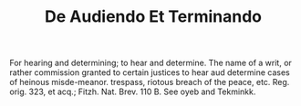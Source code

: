 ---
title: De Audiendo Et Terminando
letter: D
permalink: "/definitions/bld-de-audiendo-et-terminando.html"
body: For hearing and determining; to hear and determine. The name of a writ, or rather
  commission granted to certain justices to hear aud determine cases of heinous misde-meanor.
  trespass, riotous breach of the peace, etc. Reg. orig. 323, et acq.; Fitzh. Nat.
  Brev. 110 B. See oyeb and Tekminkk.
published_at: '2018-07-07'
source: Black's Law Dictionary 2nd Ed (1910)
layout: post
---